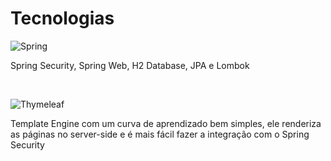 # Tecnologias
![Spring](https://img.shields.io/badge/spring-%236DB33F.svg?style=for-the-badge&logo=spring&logoColor=white)
<p>Spring Security, Spring Web, H2 Database, JPA e Lombok</p>
</br>

![Thymeleaf](https://img.shields.io/badge/Thymeleaf-%23005C0F.svg?style=for-the-badge&logo=Thymeleaf&logoColor=white)
<p>Template Engine com um curva de aprendizado bem simples, ele renderiza as páginas no server-side e é mais fácil fazer a integração com o Spring Security</p>

